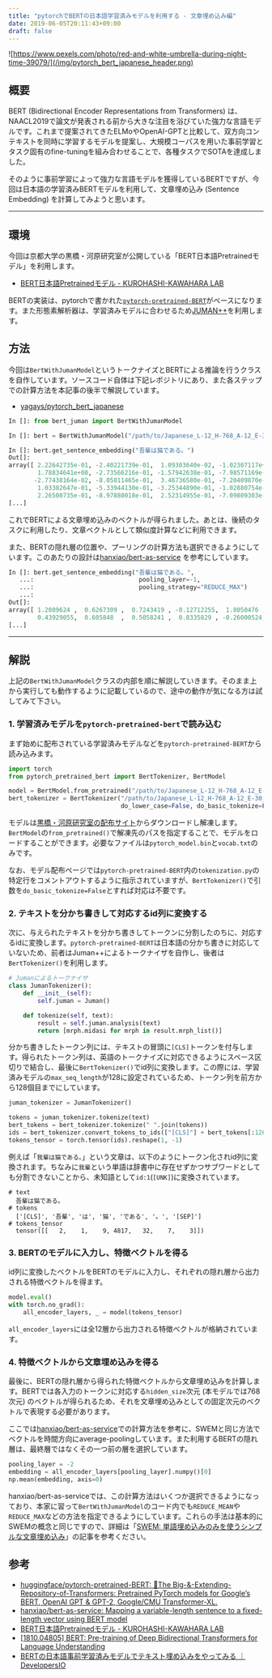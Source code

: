```yaml
---
title: "pytorchでBERTの日本語学習済みモデルを利用する - 文章埋め込み編"
date: 2019-06-05T20:11:43+09:00
draft: false
---
```


![https://www.pexels.com/photo/red-and-white-umbrella-during-night-time-39079/](/img/pytorch_bert_japanese_header.png)

## 概要
BERT (Bidirectional Encoder Representations from Transformers) は、NAACL2019で論文が発表される前から大きな注目を浴びていた強力な言語モデルです。これまで提案されてきたELMoやOpenAI-GPTと比較して、双方向コンテキストを同時に学習するモデルを提案し、大規模コーパスを用いた事前学習とタスク固有のfine-tuningを組み合わせることで、各種タスクでSOTAを達成しました。

そのように事前学習によって強力な言語モデルを獲得しているBERTですが、今回は日本語の学習済みBERTモデルを利用して、文章埋め込み (Sentence Embedding) を計算してみようと思います。

---

## 環境
今回は京都大学の黒橋・河原研究室が公開している「BERT日本語Pretrainedモデル」を利用します。

- [BERT日本語Pretrainedモデル - KUROHASHI-KAWAHARA LAB](http://nlp.ist.i.kyoto-u.ac.jp/index.php?BERT%E6%97%A5%E6%9C%AC%E8%AA%9EPretrained%E3%83%A2%E3%83%87%E3%83%AB)

BERTの実装は、pytorchで書かれた[`pytorch-pretrained-BERT`](https://github.com/huggingface/pytorch-pretrained-BERT)がベースになります。また形態素解析器は、学習済みモデルに合わせるため[JUMAN++](http://nlp.ist.i.kyoto-u.ac.jp/index.php?JUMAN++)を利用します。

## 方法
今回は`BertWithJumanModel`というトークナイズとBERTによる推論を行うクラスを自作しています。ソースコード自体は下記レポジトリにあり、また各ステップでの計算方法を本記事の後半で解説しています。

- [yagays/pytorch\_bert\_japanese](https://github.com/yagays/pytorch_bert_japanese)

```py
In []: from bert_juman import BertWithJumanModel

In []: bert = BertWithJumanModel("/path/to/Japanese_L-12_H-768_A-12_E-30_BPE")

In []: bert.get_sentence_embedding("吾輩は猫である。")
Out[]:
array([ 2.22642735e-01, -2.40221739e-01,  1.09303640e-02, -1.02307117e+00,
        1.78834641e+00, -2.73566216e-01, -1.57942638e-01, -7.98571169e-01,
       -2.77438164e-02, -8.05811465e-01,  3.46736580e-01, -7.20409870e-01,
        1.03382647e-01, -5.33944130e-01, -3.25344890e-01, -1.02880754e-01,
        2.26500735e-01, -8.97880018e-01,  2.52314955e-01, -7.09809303e-01,
[...]        
```

これでBERTによる文章埋め込みのベクトルが得られました。あとは、後続のタスクに利用したり、文章ベクトルとして類似度計算などに利用できます。

また、BERTの隠れ層の位置や、プーリングの計算方法も選択できるようにしています。このあたりの設計は[hanxiao/bert-as-service](https://github.com/hanxiao/bert-as-service) を参考にしています。

```py
In []: bert.get_sentence_embedding("吾輩は猫である。",
   ...:                             pooling_layer=-1,
   ...:                             pooling_strategy="REDUCE_MAX")
   ...:
Out[]:
array([ 1.2089624 ,  0.6267309 ,  0.7243419 , -0.12712255,  1.8050476 ,
        0.43929055,  0.605848  ,  0.5058241 ,  0.8335829 , -0.26000524,
[...]        
```

---

## 解説
上記の`BertWithJumanModel`クラスの内部を順に解説していきます。そのまま上から実行しても動作するように記載しているので、途中の動作が気になる方は試してみて下さい。

### 1. 学習済みモデルを`pytorch-pretrained-bert`で読み込む

まず始めに配布されている学習済みモデルなどを`pytorch-pretrained-BERT`から読み込みます。

```py
import torch
from pytorch_pretrained_bert import BertTokenizer, BertModel

model = BertModel.from_pretrained("/path/to/Japanese_L-12_H-768_A-12_E-30_BPE/")
bert_tokenizer = BertTokenizer("/path/to/Japanese_L-12_H-768_A-12_E-30_BPE/vocab.txt",
                               do_lower_case=False, do_basic_tokenize=False)
```

モデルは[黒橋・河原研究室の配布サイト](http://nlp.ist.i.kyoto-u.ac.jp/index.php?BERT%E6%97%A5%E6%9C%AC%E8%AA%9EPretrained%E3%83%A2%E3%83%87%E3%83%AB)からダウンロードし解凍します。`BertModel`の`from_pretrained()`で解凍先のパスを指定することで、モデルをロードすることができます。必要なファイルは`pytorch_model.bin`と`vocab.txt`のみです。

なお、モデル配布ページでは`pytorch-pretrained-BERT`内の`tokenization.py`の特定行をコメントアウトするように指示されていますが、`BertTokenizer()`で引数を`do_basic_tokenize=False`とすれば対応は不要です。 

### 2. テキストを分かち書きして対応するid列に変換する
次に、与えられたテキストを分かち書きしてトークンに分割したのちに、対応するidに変換します。`pytorch-pretrained-BERT`は日本語の分かち書きに対応していないため、前者はJuman++によるトークナイザを自作し、後者は`BertTokenizer()`を利用します。

```py
# Jumanによるトークナイザ
class JumanTokenizer():
    def __init__(self):
        self.juman = Juman()

    def tokenize(self, text):
        result = self.juman.analysis(text)
        return [mrph.midasi for mrph in result.mrph_list()]
```

分かち書きしたトークン列には、テキストの冒頭に`[CLS]`トークンを付与します。得られたトークン列は、英語のトークナイズに対応できるようにスペース区切りで結合し、最後に`BertTokenizer()`でid列に変換します。この際には、学習済みモデルの`max_seq_length`が128に設定されているため、トークン列を前方から128個目までにしています。

```py
juman_tokenizer = JumanTokenizer()

tokens = juman_tokenizer.tokenize(text)
bert_tokens = bert_tokenizer.tokenize(" ".join(tokens))
ids = bert_tokenizer.convert_tokens_to_ids(["[CLS]"] + bert_tokens[:126] + ["[SEP]"])
tokens_tensor = torch.tensor(ids).reshape(1, -1)
```

例えば「`我輩は猫である。`」という文章は、以下のようにトークン化されid列に変換されます。ちなみに`我輩`という単語は辞書中に存在せずかつサブワードとしても分割できないことから、未知語として`id:1`(`[UNK]`)に変換されています。

```
# text
  吾輩は猫である。
# tokens
  ['[CLS]', '吾輩', 'は', '猫', 'である', '。', '[SEP]']
# tokens_tensor
  tensor([[   2,    1,    9, 4817,   32,    7,    3]])
```

### 3. BERTのモデルに入力し、特徴ベクトルを得る
id列に変換したベクトルをBERTのモデルに入力し、それぞれの隠れ層から出力される特徴ベクトルを得ます。

```py
model.eval()
with torch.no_grad():
    all_encoder_layers, _ = model(tokens_tensor)
```

`all_encoder_layers`には全12層から出力される特徴ベクトルが格納されています。

### 4. 特徴ベクトルから文章埋め込みを得る
最後に、BERTの隠れ層から得られた特徴ベクトルから文章埋め込みを計算します。BERTでは各入力のトークンに対応する`hidden_size`次元 (本モデルでは768次元) のベクトルが得られるため、それを文章埋め込みとしての固定次元のベクトルで表現する必要があります。

ここでは[hanxiao/bert-as-service](https://github.com/hanxiao/bert-as-service)での計算方法を参考に、SWEMと同じ方法でベクトルを時間方向にaverage-poolingしています。また利用するBERTの隠れ層は、最終層ではなくその一つ前の層を選択しています。

```py
pooling_layer = -2
embedding = all_encoder_layers[pooling_layer].numpy()[0]
np.mean(embedding, axis=0)
```

hanxiao/bert-as-serviceでは、この計算方法はいくつか選択できるようになっており、本家に習って`BertWithJumanModel`のコード内でも`REDUCE_MEAN`や`REDUCE_MAX`などの方法を指定できるようにしています。これらの手法は基本的にSWEMの概念と同じですので、詳細は「[SWEM: 単語埋め込みのみを使うシンプルな文章埋め込み](https://yag-ays.github.io/project/swem/)」の記事を参考ください。


## 参考

- [huggingface/pytorch-pretrained-BERT: 📖The Big-&-Extending-Repository-of-Transformers: Pretrained PyTorch models for Google’s BERT, OpenAI GPT & GPT-2, Google/CMU Transformer-XL.](https://github.com/huggingface/pytorch-pretrained-BERT)
- [hanxiao/bert-as-service: Mapping a variable-length sentence to a fixed-length vector using BERT model](https://github.com/hanxiao/bert-as-service)
- [BERT日本語Pretrainedモデル - KUROHASHI-KAWAHARA LAB](http://nlp.ist.i.kyoto-u.ac.jp/index.php?BERT%E6%97%A5%E6%9C%AC%E8%AA%9EPretrained%E3%83%A2%E3%83%87%E3%83%AB)
- [[1810.04805] BERT: Pre-training of Deep Bidirectional Transformers for Language Understanding](https://arxiv.org/abs/1810.04805)
- [BERTの日本語事前学習済みモデルでテキスト埋め込みをやってみる ｜ DevelopersIO](https://dev.classmethod.jp/machine-learning/bert-text-embedding/)

